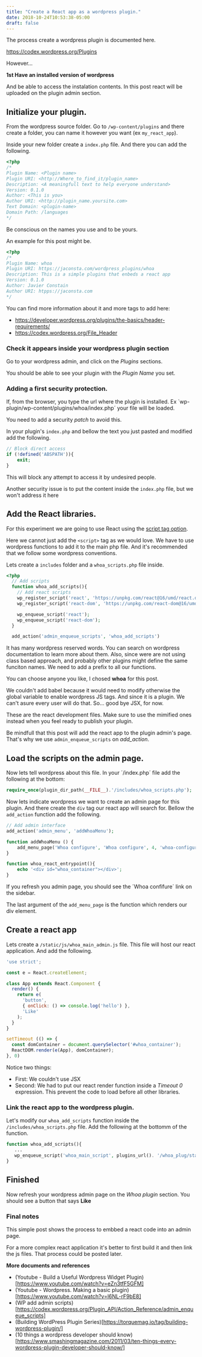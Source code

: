 ```yaml
---
title: "Create a React app as a wordpress plugin."
date: 2018-10-24T10:53:38-05:00
draft: false
---
```


The process create a wordpress plugin is documented here.

https://codex.wordpress.org/Plugins

However...

**1st Have an installed version of wordpress**

And be able to access the instalation contents. In this post react will be uploaded
on the plugin admin section.

## Initialize your plugin.

From the wordpress source folder. Go to `/wp-content/plugins` and there create a 
folder, you can name it however you want (ex `my_react_app`).

Inside your new folder create a `index.php` file. And there you can add the following.

```php
<?php
/*
Plugin Name: <Plugin name>
Plugin URI: <http://Where_to_find_it/plugin_name>
Description: <A meaningfull text to help everyone understand>
Version: 0.1.0
Author: <This is you>
Author URI: <http://plugin_name.yoursite.com>
Text Domain: <plugin-name>
Domain Path: /languages
*/
```

Be conscious on the names you use and to be yours.

An example for this post might be.


```php
<?php
/*
Plugin Name: whoa
Plugin URI: https://jaconsta.com/wordpress_plugins/whoa
Description: This is a simple plugins that enbeds a react app
Version: 0.1.0
Author: Javier Constain
Author URI: htpps://jaconsta.com
*/
```

You can find more information about it and more tags to add here:

* https://developer.wordpress.org/plugins/the-basics/header-requirements/
* https://codex.wordpress.org/File_Header

### Check it appears inside your wordpress plugin section

Go to your wordpress admin, and click on the *Plugins* sections.

You should be able to see your plugin with the _Plugin Name_ you set.

### Adding a first security protection.

If, from the browser, you type the url where the plugin is installed. 
Ex ´wp-plugin/wp-content/plugins/whoa/index.php´ your file will be loaded.

You need to add a security _patch_ to avoid this.

In your plugin's `index.php` and bellow the text you just pasted and modified add
the following.

```php
// Block direct access
if (!defined('ABSPATH')){
	exit;
}
```

This will block any attempt to access it by undesired people.

Another security issue is to put the content inside the `index.php` file, but we
won't address it here


## Add the React libraries.

For this experiment we are going to use React using the 
[script tag option](https://reactjs.org/docs/add-react-to-a-website.html#step-2-add-the-script-tags).

Here we cannot just add the `<script>` tag as we would love. We have to use wordpress functions to add it to the main 
php file. And it's recommended that we follow some wordpress conventions.

Lets create a `includes` folder and a `whoa_scripts.php` file inside.

```php
<?php
  // Add scripts
  function whoa_add_scripts(){
  	// Add react scripts
  	wp_register_script('react', 'https://unpkg.com/react@16/umd/react.development.js');
  	wp_register_script('react-dom', 'https://unpkg.com/react-dom@16/umd/react-dom.development.js');

  	wp_enqueue_script('react');
  	wp_enqueue_script('react-dom');
  }

  add_action('admin_enqueue_scripts', 'whoa_add_scripts')
```

It has many wordpress reserved words. You can search on wordpress documentation to learn more
about them. Also, since were are not using class based approach,
and probably other plugins might define the same funciton names. We need to add a prefix to all our functions. 

You can choose anyone you like, I chosed **whoa** for this post.

We couldn't add babel because it would need to modify otherwise the global variable to enable wordpress JS tags.
And since it is a plugin. We can't asure every user will do that. So... good bye JSX, for now.

These are the react development files. Make sure to use the mimified ones instead when you feel ready to publish your plugin.

Be mindfull that this post will add the react app to the plugin admin's page. That's why we use
`admin_enqueue_scripts` on *add_action*.

## Load the scripts on the admin page.

Now lets tell wordpress about this file. In your ´/index.php´ file add the following at the bottom:

```php
require_once(plugin_dir_path(__FILE__).'/includes/whoa_scripts.php');
```

Now lets indicate wordpress we want to create an admin page for this plugin. And there create the `div`
tag our react app will search for. Bellow the `add_action` function add the following.

```php
// Add admin interface
add_action('admin_menu', 'addWhoaMenu');

function addWhoaMenu () {
	add_menu_page('Whoa configure', 'Whoa configure', 4, 'whoa-configure', 'whoa_react_entrypoint');
}

function whoa_react_entrypoint(){
	echo '<div id="whoa_container"></div>';
}

```

If you refresh you admin page, you should see the ´Whoa confifure´ link on the sidebar.

The last argument of the `add_menu_page` is the function which renders our div element.

## Create a react app

Lets create a `/static/js/whoa_main_admin.js` file. This file will host our react application.
And add the following.

```javascript
'use strict';

const e = React.createElement;

class App extends React.Component {
  render() {
    return e(
	  'button',
	  { onClick: () => console.log('hello') },
	  'Like'
	);
  }
}

setTimeout (() => {
  const domContainer = document.querySelector('#whoa_container');
  ReactDOM.render(e(App), domContainer);  
}, 0)
```

Notice two things:

* First: We couldn't use JSX
* Second: We had to put our react render function inside a *Timeout 0* expression. This prevent the code to load before all other libraries.

### Link the react app to the wordpress plugin.

Let's modify our `whoa_add_scripts` function inside the `/includes/whoa_scripts.php` file.
Add the following at the bottomm of the function.

```php
function whoa_add_scripts(){
   ...
   wp_enqueue_script('whoa_main_script', plugins_url(). '/whoa_plug/static/js/whoa_main_admin.js');
}
```

## Finished

Now refresh your wordpress admin page on the *Whoa plugin* section. You should see a button that says **Like**

### Final notes

This simple post shows the process to embbed a react code into an admin page.

For a more complex react application it's better to first build it and then link the js files. 
That process could be posted later.

**More documents and references**

* (Youtube - Build a Useful Wordpress Widget Plugin)[https://www.youtube.com/watch?v=eZn3tfF5GFM]
* (Youtube - Wordpress. Making a basic plugin)[https://www.youtube.com/watch?v=l6NL-rF9bE8]
* (WP add admin scripts)[https://codex.wordpress.org/Plugin_API/Action_Reference/admin_enqueue_scripts]
* (Building WordPress Plugin Series)[https://torquemag.io/tag/building-wordpress-plugin/]
* (10 things a wordpress developer should know)[https://www.smashingmagazine.com/2011/03/ten-things-every-wordpress-plugin-developer-should-know/]
